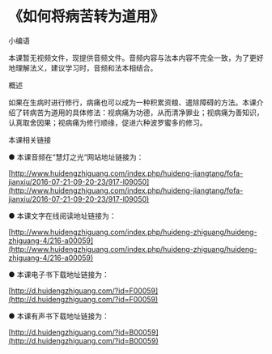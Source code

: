 # 《如何将病苦转为道用》



小编语

本课暂无视频文件，现提供音频文件。音频内容与法本内容不完全一致，为了更好地理解法义，建议学习时，音频和法本相结合。

概述

如果在生病时进行修行，病痛也可以成为一种积累资粮、遣除障碍的方法。本课介绍了转病苦为道用的具体修法：视病痛为功德，从而清净罪业；视病痛为善知识，认真取舍因果；视病痛为修行顺缘，促进六种波罗蜜多的修习。

本课相关链接

● 本课音频在“慧灯之光“网站地址链接为：

[http://www.huidengzhiguang.com/index.php/huideng-jiangtang/fofa-jianxiu/2016-07-21-09-20-23/917-l09050](http://www.huidengzhiguang.com/index.php/huideng-jiangtang/fofa-jianxiu/2016-07-21-09-20-23/917-l09050)

● 本课文字在线阅读地址链接为：

[http://www.huidengzhiguang.com/index.php/huideng-zhiguang/huideng-zhiguang-4/216-a00059](http://www.huidengzhiguang.com/index.php/huideng-zhiguang/huideng-zhiguang-4/216-a00059)

● 本课电子书下载地址链接为：

[http://d.huidengzhiguang.com/?id=F00059](http://d.huidengzhiguang.com/?id=F00059)

● 本课有声书下载地址链接为：

[http://d.huidengzhiguang.com/?id=B00059](http://d.huidengzhiguang.com/?id=B00059)

